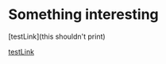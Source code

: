 # Something interesting

[testLink](this shouldn't print)





[testLink](https://admissions.sdsu.edu/apply?_ga=2.170750693.453604754.1650053746-1368608486.1650053746)